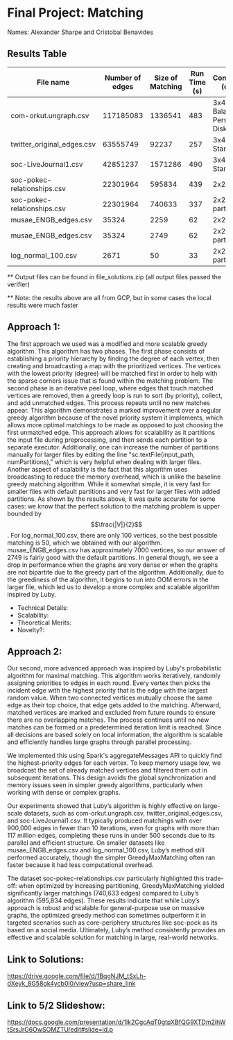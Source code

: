 # Final Project: Matching

Names: Alexander Sharpe and Cristobal Benavides

## Results Table

|           File name           |        Number of edges       | Size of Matching | Run Time (s)| Configuration (cores,_) | Iterations | Algorithm |
| ------------------------------| ---------------------------- | ---------------- | ------------| ------------------------| ---------- | ----------|
| com-orkut.ungraph.csv         | 117185083                    | 1336541 | 483 | 3x4 on Balanced Persistent Disk | 9 | Luby |
| twitter_original_edges.csv    | 63555749                     | 92237  | 257  | 3x4 on Standard Disk | 8 | Luby|
| soc-LiveJournal1.csv          | 42851237                     | 1571286 |490  | 3x4 on Standard Disk | 9 | Luby |
| soc-pokec-relationships.csv   | 22301964                     | 595834 | 439 | 2x2 | 7 | Luby|
| soc-pokec-relationships.csv   | 22301964                     | 740633 | 337 | 2x2, 200 partitions| 2 | GreedyMaxMatch|
| musae_ENGB_edges.csv          | 35324                        | 2259 | 62 | 2x2 | 5 | Luby |
| musae_ENGB_edges.csv          | 35324                        | 2749 | 62 | 2x2, Default partitions | 2 | GreedyMaxMatch |
| log_normal_100.csv            | 2671                         | 50 | 33 | 2x2, Default partitions | 2 |  GreedyMaxMatch|

** Output files can be found in file_solutions.zip (all output files passed the verifier) 

** Note: the results above are all from GCP, but in some cases the local results were much faster
  
## Approach 1: 

The first approach we used was a modified and more scalable greedy algorithm. This algorithm has two phases. The first phase consists of establishing a priority hierarchy by finding the degree of each vertex, then creating and broadcasting a map with the prioritized vertices. The vertices with the lowest priority (degree) will be matched first in order to help with the sparse corners issue that is found within the matching problem. The second phase is an iterative peel loop, where edges that touch matched vertices are removed, then a greedy loop is run to sort (by priority), collect, and add unmatched edges. This process repeats until no new matches appear. This algorithm demonstrates a marked improvement over a regular greedy algorithm because of the novel priority system it implements, which allows more optimal matchings to be made as opposed to just choosing the first unmatched edge. This approach allows for scalability as it partitions the input file during preprocessing, and then sends each partition to a separate executor. Additionally, one can increase the number of partitions manually for larger files by editing the line "sc.textFile(input_path, numPartitions)," which is very helpful when dealing with larger files. Another aspect of scalability is the fact that this algorithm uses broadcasting to reduce the memory overhead, which is unlike the baseline greedy matching algorithm. While it somewhat simple, it is very fast for smaller files with default partitions and very fast for larger files with added partitions. As shown by the results above, it was quite accurate for some cases: we know that the perfect solution to the matching problem is upper bounded by $$\frac{|V|}{2}$$. For log_normal_100.csv, there are only 100 vertices, so the best possible matching is 50, which we obtained with our algorithm. musae_ENGB_edges.csv has approximately 7000 vertices, so our answer of 2749 is fairly good with the default partitions. In general though, we see a drop in performance when the graphs are very dense or when the graphs are not bipartite due to the greedy part of the algorithm. Additionally, due to the greediness of the algorithm, it begins to run into OOM errors in the larger file, which led us to develop a more complex and scalable algorithm inspired by Luby.


- Technical Details: 
- Scalability:
- Theoretical Merits:
- Novelty?:

## Approach 2: 
Our second, more advanced approach was inspired by Luby's probabilistic algorithm for maximal matching. This algorithm works iteratively, randomly assigning priorities to edges in each round. Every vertex then picks the incident edge with the highest priority that is the edge with the largest random value. When two connected vertices mutually choose the same edge as their top choice, that edge gets added to the matching. Afterward, matched vertices are marked and excluded from future rounds to ensure there are no overlapping matches. The process continues until no new matches can be formed or a predetermined iteration limit is reached. Since all decisions are based solely on local information, the algorithm is scalable and efficiently handles large graphs through parallel processing.

We implemented this using Spark's aggregateMessages API to quickly find the highest-priority edges for each vertex. To keep memory usage low, we broadcast the set of already matched vertices and filtered them out in subsequent iterations. This design avoids the global synchronization and memory issues seen in simpler greedy algorithms, particularly when working with dense or complex graphs.

Our experiments showed that Luby’s algorithm is highly effective on large-scale datasets, such as com-orkut.ungraph.csv, twitter_original_edges.csv, and soc-LiveJournal1.csv. It typically produced matchings with over 900,000 edges in fewer than 10 iterations, even for graphs with more than 117 million edges, completing these runs in under 500 seconds due to its parallel and efficient structure. On smaller datasets like musae_ENGB_edges.csv and log_normal_100.csv, Luby’s method still performed accurately, though the simpler GreedyMaxMatching often ran faster because it had less computational overhead.

The dataset soc-pokec-relationships.csv particularly highlighted this trade-off: when optimized by increasing partitioning, GreedyMaxMatching yielded significantly larger matchings (740,633 edges) compared to Luby’s algorithm (595,834 edges). These results indicate that while Luby’s approach is robust and scalable for general-purpose use on massive graphs, the optimized greedy method can sometimes outperform it in targeted scenarios such as core-periphery structures like soc-pock as its based on a social media. Ultimately, Luby’s method consistently provides an effective and scalable solution for matching in large, real-world networks.




## Link to Solutions:

https://drive.google.com/file/d/1BqgNJM_tSxLh-dXeyk_8G58gk4ycb0l0/view?usp=share_link

## Link to 5/2 Slideshow: 

https://docs.google.com/presentation/d/1Ik2CgcAqT0gtpXBfQG9XTDm2ihWtSrsJrG6OwSOMZTU/edit#slide=id.p

